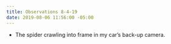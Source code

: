 ```yaml
---
title: Observations 8-4-19
date: 2019-08-06 11:56:00 -05:00
---
```


- The spider crawling into frame in my car’s back-up camera.
